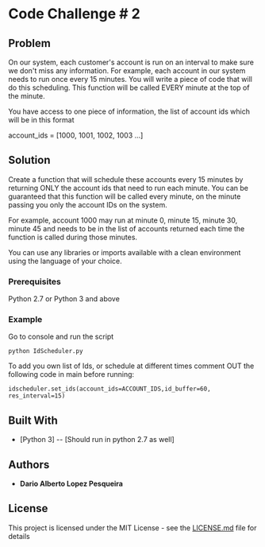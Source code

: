 # Code Challenge # 2

## Problem
On our system, each customer's account is run on an interval to make sure we don't miss any information. For example, each account in our system needs to run once every 15 minutes. You will write a piece of code that will do this scheduling. This function will be called EVERY minute at the top of the minute.

You have access to one piece of information, the list of account ids which will be in this format

account_ids = [1000, 1001, 1002, 1003 ...]

## Solution
Create a function that will schedule these accounts every 15 minutes by returning ONLY the account ids that need to run each minute. You can be guaranteed that this function will be called every minute, on the minute passing you only the account IDs on the system.

For example, account 1000 may run at minute 0, minute 15, minute 30, minute 45 and needs to be in the list of accounts returned each time the function is called during those minutes.

You can use any libraries or imports available with a clean environment using the language of your choice.


### Prerequisites
Python 2.7 or Python 3 and above

### Example
Go to console and run the script
```
python IdScheduler.py
```

To add you own list of Ids, or schedule at different times comment OUT the following code in main before running:

```
idscheduler.set_ids(account_ids=ACCOUNT_IDS,id_buffer=60, res_interval=15)
```


## Built With
* [Python 3] -- [Should run in python 2.7 as well]



## Authors

* **Dario Alberto Lopez Pesqueira** 


## License

This project is licensed under the MIT License - see the [LICENSE.md](LICENSE.md) file for details
